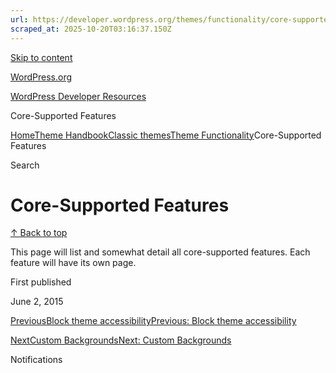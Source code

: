 ```yaml
---
url: https://developer.wordpress.org/themes/functionality/core-supported
scraped_at: 2025-10-20T03:16:37.150Z
---
```


[Skip to content](https://developer.wordpress.org/themes/classic-themes/functionality/core-supported/#wp--skip-link--target)

[WordPress.org](https://wordpress.org/)

[WordPress Developer Resources](https://developer.wordpress.org/)

Core-Supported Features


[Home](https://developer.wordpress.org/)[Theme Handbook](https://developer.wordpress.org/themes/)[Classic themes](https://developer.wordpress.org/themes/classic-themes/)[Theme Functionality](https://developer.wordpress.org/themes/classic-themes/functionality/)Core-Supported Features

Search

# Core-Supported Features

[↑ Back to top](https://developer.wordpress.org/themes/classic-themes/functionality/core-supported/#wp--skip-link--target)

This page will list and somewhat detail all core-supported features. Each feature will have its own page.

First published

June 2, 2015

[PreviousBlock theme accessibilityPrevious: Block theme accessibility](https://developer.wordpress.org/themes/classic-themes/functionality/block-theme-accessibility/)

[NextCustom BackgroundsNext: Custom Backgrounds](https://developer.wordpress.org/themes/classic-themes/functionality/custom-backgrounds/)

Notifications